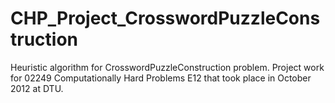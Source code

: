 CHP_Project_CrosswordPuzzleConstruction
=======================================

Heuristic algorithm for CrosswordPuzzleConstruction problem. Project work for 02249 Computationally Hard Problems E12 that took place in October 2012 at DTU.